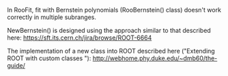 In RooFit, fit with Bernstein polynomials (RooBernstein() class) doesn't work correctly in multiple subranges.

NewBernstein() is designed using the approach similar to that described here: https://sft.its.cern.ch/jira/browse/ROOT-6664

The implementation of a new class into ROOT described here ("Extending ROOT with custom classes
"): 
http://webhome.phy.duke.edu/~dmb60/the-guide/
